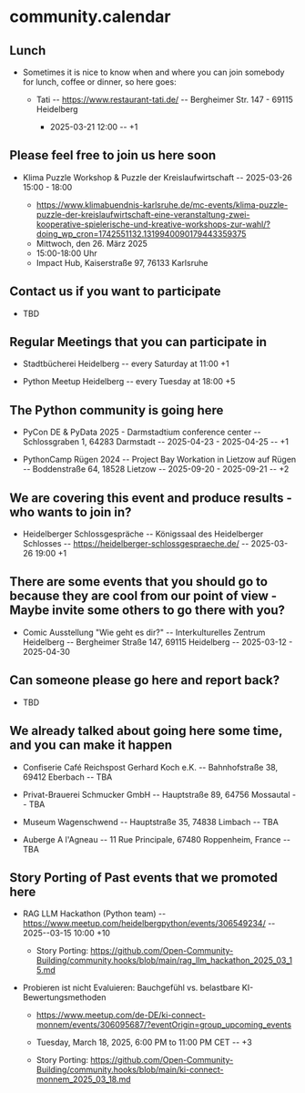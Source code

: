 community.calendar
==================

Lunch
-----

- Sometimes it is nice to know when and where you can join somebody for lunch, coffee or dinner, so here goes:

    - Tati -- https://www.restaurant-tati.de/ -- Bergheimer Str. 147 - 69115 Heidelberg
 
      - 2025-03-21 12:00 -- +1

Please feel free to join us here soon
-------------------------------------

- Klima Puzzle Workshop & Puzzle der Kreislaufwirtschaft -- 2025-03-26 15:00 - 18:00
  
  - https://www.klimabuendnis-karlsruhe.de/mc-events/klima-puzzle-puzzle-der-kreislaufwirtschaft-eine-veranstaltung-zwei-kooperative-spielerische-und-kreative-workshops-zur-wahl/?doing_wp_cron=1742551132.1319940090179443359375
  - Mittwoch, den 26. März 2025
  - 15:00-18:00 Uhr
  - Impact Hub, Kaiserstraße 97, 76133 Karlsruhe

Contact us if you want to participate
-------------------------------------

- TBD

Regular Meetings that you can participate in
--------------------------------------------

- Stadtbücherei Heidelberg -- every Saturday at 11:00 +1

- Python Meetup Heidelberg -- every Tuesday at 18:00 +5

The Python community is going here
----------------------------------

- PyCon DE & PyData 2025 - Darmstadtium conference center -- Schlossgraben 1, 64283 Darmstadt -- 2025-04-23 - 2025-04-25 -- +1

- PythonCamp Rügen 2024 -- Project Bay Workation in Lietzow auf Rügen -- Boddenstraße 64, 18528 Lietzow -- 2025-09-20 - 2025-09-21 -- +2

We are covering this event and produce results - who wants to join in?
----------------------------------------------------------------------

- Heidelberger Schlossgespräche -- Königssaal des Heidelberger Schlosses -- https://heidelberger-schlossgespraeche.de/ -- 2025-03-26 19:00 +1

There are some events that you should go to because they are cool from our point of view - Maybe invite some others to go there with you?
-----------------------------------------------------------------------------------------------------------------------------------------

- Comic Ausstellung "Wie geht es dir?" -- Interkulturelles Zentrum Heidelberg -- Bergheimer Straße 147, 69115 Heidelberg -- 2025-03-12 - 2025-04-30

Can someone please go here and report back?
-------------------------------------------

- TBD

We already talked about going here some time, and you can make it happen
------------------------------------------------------------------------

- Confiserie Café Reichspost Gerhard Koch e.K. -- Bahnhofstraße 38, 69412 Eberbach -- TBA

- Privat-Brauerei Schmucker GmbH -- Hauptstraße 89, 64756 Mossautal -- TBA

- Museum Wagenschwend -- Hauptstraße 35, 74838 Limbach -- TBA

- Auberge A l'Agneau -- 11 Rue Principale, 67480 Roppenheim, France -- TBA

Story Porting of Past events that we promoted here
--------------------------------------------------

- RAG LLM Hackathon (Python team) -- https://www.meetup.com/heidelbergpython/events/306549234/ -- 2025--03-15 10:00 +10

  - Story Porting: https://github.com/Open-Community-Building/community.hooks/blob/main/rag_llm_hackathon_2025_03_15.md

- Probieren ist nicht Evaluieren: Bauchgefühl vs. belastbare KI-Bewertungsmethoden

  - https://www.meetup.com/de-DE/ki-connect-monnem/events/306095687/?eventOrigin=group_upcoming_events
 
  - Tuesday, March 18, 2025, 6:00 PM to 11:00 PM CET -- +3

  - Story Porting: https://github.com/Open-Community-Building/community.hooks/blob/main/ki-connect-monnem_2025_03_18.md
